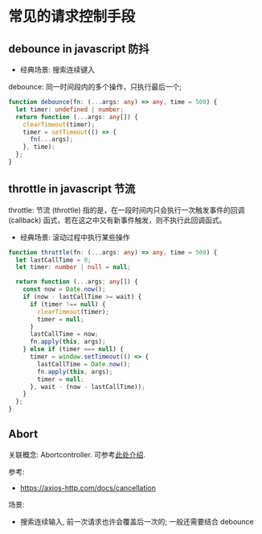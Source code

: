 # 常见的请求控制手段

## debounce in javascript 防抖

- 经典场景: 搜索连续键入

debounce: 同一时间段内的多个操作，只执行最后一个;

```ts
function debounce(fn: (...args: any) => any, time = 500) {
  let timer: undefined | number;
  return function (...args: any[]) {
    clearTimeout(timer);
    timer = setTimeout(() => {
      fn(...args);
    }, time);
  };
}
```

## throttle in javascript 节流

throttle: 节流 (throttle) 指的是，在一段时间内只会执行一次触发事件的回调 (callback) 函式，若在这之中又有新事件触发，则不执行此回调函式。

- 经典场景: 滚动过程中执行某些操作

```ts
function throttle(fn: (...args: any) => any, time = 500) {
  let lastCallTime = 0;
  let timer: number | null = null;

  return function (...args: any[]) {
    const now = Date.now();
    if (now - lastCallTime >= wait) {
      if (timer !== null) {
        clearTimeout(timer);
        timer = null;
      }
      lastCallTime = now;
      fn.apply(this, args);
    } else if (timer === null) {
      timer = window.setTimeout(() => {
        lastCallTime = Date.now();
        fn.apply(this, args);
        timer = null;
      }, wait - (now - lastCallTime));
    }
  };
}
```

## Abort

关联概念: Abortcontroller. 可参考[此处介绍](./abortcontroller/abort.md).

参考:

- https://axios-http.com/docs/cancellation

场景:

- 搜索连续输入, 前一次请求也许会覆盖后一次的; 一般还需要结合 debounce
